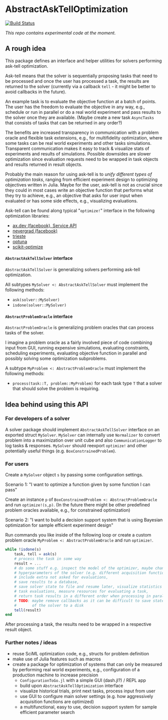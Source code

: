 # AbstractAskTellOptimization

[![Build Status](https://github.com/samuelbelko/AbstractAskTellOptimization.jl/actions/workflows/CI.yml/badge.svg?branch=)](https://github.com/samuelbelko/AbstractAskTellOptimization.jl/actions/workflows/CI.yml?query=branch%3A)

*This repo contains experimental code at the moment.*

## A rough idea

This package defines an interface and helper utilities for solvers performing ask-tell optimization.

Ask-tell means that the solver is sequentially proposing tasks that need to be processed and once the user has processed a task, the results are returned to the solver (currently via a callback `tell` - it might be better to avoid callbacks in the future).

An example task is to evaluate the objective function at a batch of points. The user has the freedom to evaluate the objective in any way, e.g., schedule or run in parallel or do a real world experiment and pass results to the solver once they are available. (Maybe create a new task `AsyncTasks` that consists of tasks that can be returned in any order?)

The benefits are increased transparency in communication with a problem oracle and flexible task extensions, e.g., for multifidelity optimization, where some tasks can be real world experiments and other tasks simulations. Transparent communication makes it easy to track & visualize stats of experiments and results of simulations.
Possible downsides are slower optimization since evaluation requests need to be wrapped in task objects and results returned in result objects.

Probably the main reason for using ask-tell is to *unify different types of optimization tasks*, ranging from efficient experiment design to optimizing objectives written in Julia. Maybe for the user, ask-tell is not as crucial since they could in most cases write an objective function that performs what they try to achieve, e.g., an objective that asks for user input when evaluated or has some side effects, e.g., visualizing evaluations.

Ask-tell can be found along typical "`optimize!`" interface in the following optimization libraries:
- [ax.dev (facebook), Service API](https://ax.dev/docs/api.html)
- [nevergrad (facebook)](https://facebookresearch.github.io/nevergrad/optimization.html#ask-and-tell-interface)
- [trieste](https://secondmind-labs.github.io/trieste/2.0.0/notebooks/ask_tell_optimization.html)
- [optuna](https://optuna.readthedocs.io/en/stable/tutorial/20_recipes/009_ask_and_tell.html)
- [scikit-optimize](https://scikit-optimize.github.io/stable/auto_examples/ask-and-tell.html)

#### `AbstractAskTellSolver` interface

`AbstractAskTellSolver` is generalizing solvers performing ask-tell optimization.

All subtypes `MySolver <: AbstractAskTellSolver` must implement the following methods:
- `ask(solver::MySolver)`
- `isdone(solver::MySolver)`

#### `AbstractProblemOracle` interface

`AbstractProblemOracle` is generalizing problem oracles that can process tasks of the solver.

I imagine a problem oracle as a fairly involved piece of code combining input from GUI, running expensive simulations, evaluating constraints, scheduling experiments, evaluating objective function in parallel and possibly solving some optimization subproblems.

A subtype `MyProblem <: AbstractProblemOracle` must implement the following methods:
- `process(task::T, problem::MyProblem)`
for each task type `T` that a solver that should solve the problem is requiring.

## Idea behind using this API

### For developers of a solver

A solver package should implement `AbstractAskTellSolver` interface on an exported struct `MySolver`. `MySolver` can internally use `Normalizer` to convert problem into a maximization over unit cube and also `CommunicationLogger` to log tasks & responses. `MySolver` should reexport `optimize!` and other potentially useful things (e.g. `BoxConstrainedProblem`).

### For users

Create a `MySolver` object `s` by passing some configuration settings. 

Scenario 1: "I want to optimize a function given by some function I can pass"

Create an instance `p` of `BoxConstrainedProblem <: AbstractProblemOracle` and run `optimize!(s,p)`. (In the future there might be other predefined problem oracles available, e.g., for constrained optimization)

Scenario 2: "I want to build a decision support system that is using Bayesian optimization for sample efficient experiment design"

Run commands you like inside of the following loop or create a custom problem oracle `MyProblem <: AbstractProblemOracle` and run `optimize!`.

```Julia
while !isdone(s)
    task, tell = ask(s)
    # process the task in some way
    result = ...  
    # do some stuff e.g. inspect the model of the optimizer, maybe change some 
    # hyperparameters of the solver (e.g. different acquisition function), 
    # include extra not asked for evaluations,
    # save results to a database,
    # save solver state to file and resume later, visualize statistics of 
    # task evaluations, measure resources for evaluating a task,
    # return task results in a different order when processing in parallel
    # TODO: maybe remove callbacks as it can be difficult to save state 
    #       of the solver to a disk
    tell(result)
end
```

After processing a task, the results need to be wrapped in a respective result object.

### Further notes / ideas

- reuse SciML optimization code, e.g., structs for problem definition
- make use of Julia features such as macros
- create a package for optimization of systems that can only be measured by performing real world experiments, e.g., configuration of a production machine to increase precision
  - `ConfigurationToGo.jl` with a simple GUI (dash.jl?) / REPL app
  - build upon `AbstractAskTellOptimization` interface
  - visualize historical trials, print next tasks, process input from user
  - use GUI to configure main solver settings (e.g. how aggressively acquisition functions are optimized)
  - a multifunctional, easy to use, decision support system for sample efficient parameter search